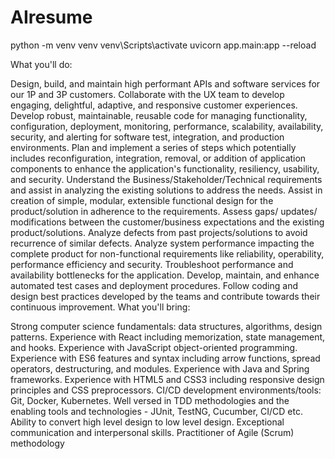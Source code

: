 # AIresume

python -m venv venv
venv\Scripts\activate
uvicorn app.main:app --reload

What you'll do: 

Design, build, and maintain high performant APIs and software services for our 1P and 3P customers. 
Collaborate with the UX team to develop engaging, delightful, adaptive, and responsive customer experiences.
Develop robust, maintainable, reusable code for managing functionality, configuration, deployment, monitoring, performance, scalability, availability, security, and alerting for software test, integration, and production environments. 
Plan and implement a series of steps which potentially includes reconfiguration, integration, removal, or addition of application components to enhance the application's functionality, resiliency, usability, and security. 
Understand the Business/Stakeholder/Technical requirements and assist in analyzing the existing solutions to address the needs. Assist in creation of simple, modular, extensible functional design for the product/solution in adherence to the requirements. 
Assess gaps/ updates/ modifications between the customer/business expectations and the existing product/solutions. 
Analyze defects from past projects/solutions to avoid recurrence of similar defects. 
Analyze system performance impacting the complete product for non-functional requirements like reliability, operability, performance efficiency and security. Troubleshoot performance and availability bottlenecks for the application. 
Develop, maintain, and enhance automated test cases and deployment procedures. 
Follow coding and design best practices developed by the teams and contribute towards their continuous improvement. 
What you'll bring: 

Strong computer science fundamentals: data structures, algorithms, design patterns.
Experience with React including memorization, state management, and hooks.
Experience with JavaScript object-oriented programming. Experience with ES6 features and syntax including arrow functions, spread operators, destructuring, and modules.
Experience with Java and Spring frameworks.
Experience with HTML5 and CSS3 including responsive design principles and CSS preprocessors.
CI/CD development environments/tools: Git, Docker, Kubernetes.
Well versed in TDD methodologies and the enabling tools and technologies - JUnit, TestNG, Cucumber, CI/CD etc.
Ability to convert high level design to low level design.
Exceptional communication and interpersonal skills.
Practitioner of Agile (Scrum) methodology